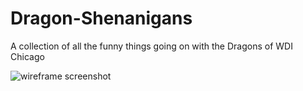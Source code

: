 # Dragon-Shenanigans
A collection of all the funny things going on with the Dragons of WDI Chicago


![wireframe screenshot](http://i.imgur.com/1oqde8p.png)
